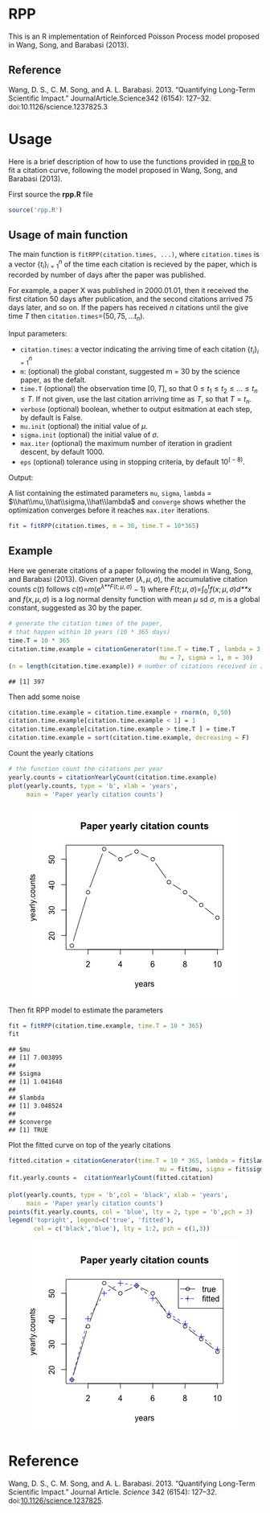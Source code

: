RPP
================

This is an R implementation of Reinforced Poisson Process model proposed in Wang, Song, and Barabasi (2013).


Reference
----------------------

Wang, D. S., C. M. Song, and A. L. Barabasi. 2013. “Quantifying Long-Term Scientific Impact.” JournalArticle.Science342 (6154): 127–32. doi:10.1126/science.1237825.3


Usage
================

Here is a brief description of how to use the functions provided in [rpp.R](https://github.com/pengminshi/RPP/blob/master/rpp.R) to fit a citation curve, following the model proposed in Wang, Song, and Barabasi (2013).

First source the **rpp.R** file

``` r
source('rpp.R')
```

Usage of main function
----------------------

The main function is `fitRPP(citation.times, ...)`, where `citation.times` is a vector {*t*<sub>*i*</sub>}<sub>*i* = 1</sub><sup>*n*</sup> of the time each citation is recieved by the paper, which is recorded by number of days after the paper was published.

For example, a paper X was published in 2000.01.01, then it received the first citation 50 days after publication, and the second citations arrived 75 days later, and so on. If the papers has received *n* citations until the give time *T* then `citation.times`=(50, 75, ...*t*<sub>*n*</sub>).

Input parameters:

-   `citation.times`: a vector indicating the arriving time of each citation {*t*<sub>*i*</sub>}<sub>*i* = 1</sub><sup>*n*</sup>
-   `m`: (optional) the global constant, suggested m = 30 by the science paper, as the defalt.
-   `time.T` (optional) the observation time \[0, *T*\], so that 0 ≤ *t*<sub>1</sub> ≤ *t*<sub>2</sub> ≤ … ≤ *t*<sub>*n*</sub> ≤ *T*. If not given, use the last citation arriving time as *T*, so that *T* = *t*<sub>*n*</sub>.
-   `verbose` (optional) boolean, whether to output esitmation at each step, by default is False.
-   `mu.init` (optional) the initial value of *μ*.
-   `sigma.init` (optional) the initial value of *σ*.
-   `max.iter` (optional) the maximum number of iteration in gradient descent, by default 1000.
-   `eps` (optional) tolerance using in stopping criteria, by default 10<sup>( − 8)</sup>.

Output:

A list containing the estimated parameters `mu`, `sigma`, `lambda` = $\\hat\\mu,\\hat\\sigma,\\hat\\lambda$ and `converge` shows whether the optimization converges before it reaches `max.iter` iterations.

``` r
fit = fitRPP(citation.times, m = 30, time.T = 10*365)
```

Example
-------

Here we generate citations of a paper following the model in Wang, Song, and Barabasi (2013). Given parameter (*λ*, *μ*, *σ*), the accumulative citation counts *c*(*t*) follows
*c*(*t*)=*m*(*e*<sup>*λ**F*(*t*; *μ*, *σ*)</sup> − 1)
 where *F*(*t*; *μ*, *σ*)=∫<sub>0</sub><sup>*t*</sup>*f*(*x*; *μ*, *σ*)*d**x* and *f*(*x*, *μ*, *σ*) is a log normal density function with mean *μ* sd *σ*, m is a global constant, suggested as 30 by the paper.

``` r
# generate the citation times of the paper, 
# that happen within 10 years (10 * 365 days)
time.T = 10 * 365
citation.time.example = citationGenerator(time.T = time.T , lambda = 3,
                                          mu = 7, sigma = 1, m = 30)
(n = length(citation.time.example)) # number of citations received in [0, time.T]
```

    ## [1] 397

Then add some noise

``` r
citation.time.example = citation.time.example + rnorm(n, 0,50)
citation.time.example[citation.time.example < 1] = 1
citation.time.example[citation.time.example > time.T ] = time.T 
citation.time.example = sort(citation.time.example, decreasing = F)
```

Count the yearly citations

``` r
# the function count the citations per year
yearly.counts = citationYearlyCount(citation.time.example)
plot(yearly.counts, type = 'b', xlab = 'years', 
     main = 'Paper yearly citation counts')
```

<img src="image/yearly_citation.png" style="display: block; margin: auto;" />

Then fit RPP model to estimate the parameters

``` r
fit = fitRPP(citation.time.example, time.T = 10 * 365)
fit
```

    ## $mu
    ## [1] 7.003895
    ## 
    ## $sigma
    ## [1] 1.041648
    ## 
    ## $lambda
    ## [1] 3.048524
    ## 
    ## $converge
    ## [1] TRUE

Plot the fitted curve on top of the yearly citations

``` r
fitted.citation = citationGenerator(time.T = 10 * 365, lambda = fit$lambda,
                                          mu = fit$mu, sigma = fit$sigma, m = 30)
fit.yearly.counts =  citationYearlyCount(fitted.citation)

plot(yearly.counts, type = 'b',col = 'black', xlab = 'years', 
     main = 'Paper yearly citation counts')
points(fit.yearly.counts, col = 'blue', lty = 2, type = 'b',pch = 3)
legend('topright', legend=c('true', 'fitted'), 
       col = c('black','blue'), lty = 1:2, pch = c(1,3))
```

<img src="image/fitted_curve.png" style="display: block; margin: auto;" /> 

# Reference

Wang, D. S., C. M. Song, and A. L. Barabasi. 2013. “Quantifying Long-Term Scientific Impact.” Journal Article. *Science* 342 (6154): 127–32. doi:[10.1126/science.1237825](https://doi.org/10.1126/science.1237825).
